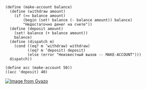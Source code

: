 ```
(define (make-account balance)
  (define (withdraw amount)
    (if (>= balance amount)
        (begin (set! balance (- balance amount)) balance)
        "Недостаточно денег на счете"))
  (define (deposit amount)
    (set! balance (+ balance amount))
    balance)
  (define (dispatch m)
    (cond ((eq? m ’withdraw) withdraw)
          ((eq? m ’deposit) deposit)
          (else (error "Неизвестный вызов -- MAKE-ACCOUNT")))
  dispatch))

(define acc (make-account 50))
((acc 'deposit) 40)
```
[![Image from Gyazo](https://i.gyazo.com/d4f922d221905733ebb51d642fd745bd.png)](https://gyazo.com/d4f922d221905733ebb51d642fd745bd)
